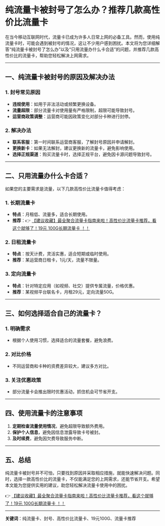 # 纯流量卡被封号了怎么办？推荐几款高性价比流量卡

在当今移动互联网时代，流量卡已成为许多人日常上网的必备工具。然而，使用纯流量卡时，可能会遇到被封号的情况，这让不少用户感到困扰。本文将为您详细解答“纯流量卡被封号了怎么办”以及“只用流量办什么卡合适”的问题，并推荐几款高性价比的流量卡，帮助您轻松解决上网需求。

---

## 一、纯流量卡被封号的原因及解决办法

### 1. 封号常见原因
- **违规使用**：如用于非法活动或频繁更换设备。
- **流量超限**：部分流量卡对使用量有严格限制，超限可能导致封号。
- **运营商政策调整**：运营商可能因政策变化对部分卡种进行封停。

### 2. 解决办法
- **联系客服**：第一时间联系运营商客服，了解封号原因并申请解封。
- **更换新卡**：如果无法解封，建议更换新的流量卡，避免影响使用。
- **选择正规渠道**：购买流量卡时，选择正规平台，避免因卡源问题导致封号。

---

## 二、只用流量办什么卡合适？

如果您的主要需求是流量，以下几款高性价比流量卡值得考虑：

### 1. 长期流量卡
- **特点**：月租低、流量多，适合长期使用。
- **推荐**：👉 [【建议收藏】最全聚合流量卡指南来啦！高性价比流量卡推荐，看这个就够了！19元 100G长期流量卡 ！！](https://bit.ly/Liuliangka)

### 2. 日租流量卡
- **特点**：按天计费，灵活实惠，适合短期或临时使用。
- **推荐**：某运营商日租卡，1元/天，流量不限量。

### 3. 定向流量卡
- **特点**：针对特定应用（如视频、社交）提供专属流量，价格优惠。
- **推荐**：某视频平台联名卡，月租29元，定向流量50G。

---

## 三、如何选择适合自己的流量卡？

### 1. 明确需求
- 根据个人使用习惯，选择适合的流量套餐，避免浪费。

### 2. 对比价格
- 不同运营商和卡种的资费差异较大，建议多方对比。

### 3. 关注优惠政策
- 部分流量卡会推出限时优惠活动，抓住机会可节省开支。

---

## 四、使用流量卡的注意事项

1. **定期检查流量使用情况**，避免超限导致额外费用。
2. **保护个人信息**，避免因信息泄露导致卡号被封。
3. **及时续费**，避免因欠费导致服务中断。

---

## 五、总结

纯流量卡被封号并不可怕，只要找到原因并采取相应措施，就能快速解决问题。同时，选择一款高性价比的流量卡，不仅能满足您的上网需求，还能节省开支。希望本文能为您提供实用的建议，助您轻松解决流量卡使用中的困扰。

👉 [【建议收藏】最全聚合流量卡指南来啦！高性价比流量卡推荐，看这个就够了！19元 100G长期流量卡 ！！](https://bit.ly/Liuliangka)

---

**关键词**：纯流量卡、封号、高性价比流量卡、19元100G、流量卡推荐